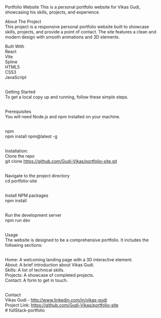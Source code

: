 Portfolio Website
This is a personal portfolio website for Vikas Gudi, showcasing his skills, projects, and experience.<br/>

About The Project<br/>
This project is a responsive personal portfolio website built to showcase skills, projects, and provide a point of contact. The site features a clean and modern design with smooth animations and 3D elements.<br/>

Built With<br/>
React<br/>
Vite<br/>
Spline<br/>
HTML5<br/>
CSS3<br/>
JavaScript<br/><br/>

Getting Started<br/>
To get a local copy up and running, follow these simple steps.<br/><br/>

Prerequisites<br/>
You will need Node.js and npm installed on your machine.<br/><br/>

npm<br/>
npm install npm@latest -g<br/><br/>

Installation:<br/>
Clone the repo<br/>
git clone https://github.com/Gudi-Vikas/portfolio-site.git<br/><br/>

Navigate to the project directory<br/>
cd portfolio-site<br/><br/>

Install NPM packages<br/>
npm install<br/><br/>

Run the development server<br/>
npm run dev<br/><br/>

Usage<br/>
The website is designed to be a comprehensive portfolio. It includes the following sections:<br/><br/>

Home: A welcoming landing page with a 3D interactive element.<br/>
About: A brief introduction about Vikas Gudi.<br/>
Skills: A list of technical skills.<br/>
Projects: A showcase of completed projects.<br/>
Contact: A form to get in touch.<br/><br/>

Contact<br/>
Vikas Gudi - http://www.linkedin.com/in/vikas-gudi<br/>
Project Link: https://github.com/Gudi-Vikas/portfolio-site<br/>
#   f u l l S t a c k - p o r t f o l i o  
 